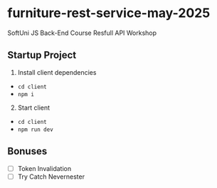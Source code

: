 # furniture-rest-service-may-2025
SoftUni JS Back-End Course Resfull API Workshop

## Startup Project
 1. Install client dependencies 
   * `cd client`
   * `npm i`
 2. Start client 
   * `cd client`
   * `npm run dev`


## Bonuses
 - [ ] Token Invalidation
 - [ ] Try Catch Nevernester
